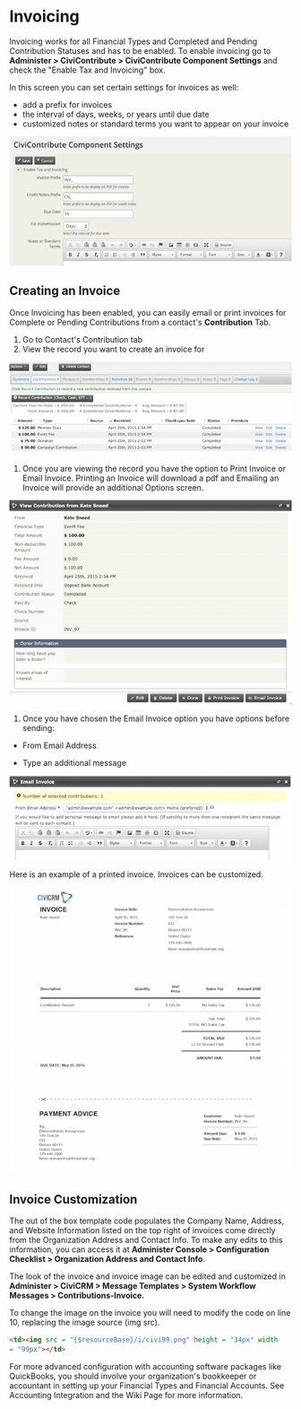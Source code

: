 Invoicing
=========

Invoicing works for all Financial Types and Completed and Pending
Contribution Statuses and has to be enabled. To enable invoicing go
to **Administer > CiviContribute > CiviContribute Component Settings** and
check the "Enable Tax and Invoicing" box.

In this screen you can set certain settings for invoices as well:

-   add a prefix for invoices
-   the interval of days, weeks, or years until due date
-   customized notes or standard terms you want to appear on your
    invoice

![](../img/civicontribute_comp_settings.png)

Creating an Invoice
--------------------

Once Invoicing has been enabled, you can easily email or print invoices
for Complete or Pending Contributions from a contact's **Contribution**
Tab.

1.  Go to Contact's Contribution tab
2.  View the record you want to create an invoice for

![](../img/contribution_summary.png)

1.  Once you are viewing the record you have the option to Print Invoice
    or Email Invoice. Printing an Invoice will download a pdf and
    Emailing an Invoice will provide an additional Options screen.

![](../img/contributiion_view_Screen.png)

1.  Once you have chosen the Email Invoice option you have options
    before sending:

-   From Email Address

-   Type an additional message

![](../img/email_invoice.png)

Here is an example of a printed invoice. Invoices can be customized.

![](../img/invoice.png)

Invoice Customization
-----------------------

The out of the box template code populates the Company Name, Address,
and Website Information listed on the top right of invoices come
directly from the Organization Address and Contact Info. To make any
edits to this information, you can access it at **Administer Console >
Configuration Checklist > Organization Address and Contact Info**.

The look of the invoice and invoice image can be edited and customized
in **Administer > CiviCRM > Message Templates > System Workflow Messages > Contributions-Invoice.**

To change the image on the invoice you will need to modify the code on
line 10, replacing the image source (img src).

```html
<td><img src = "{$resourceBase}/i/civi99.png" height = "34px" width
= "99px"></td>
```
For more advanced configuration with accounting software packages like
QuickBooks, you should involve your organization's bookkeeper or
accountant in setting up your Financial Types and Financial Accounts.
See Accounting Integration and the Wiki Page for more information.
